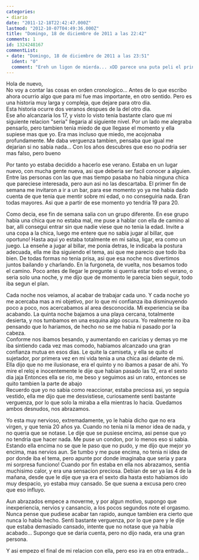 ```yaml
---
categories:
- diario
date: "2011-12-18T22:42:47.000Z"
lastmod: "2012-10-07T04:49:36.000Z"
title: "Domingo, 18 de diciembre de 2011 a las 22:42"
comments: 1
id: 1324248167
commentList:
- date: "Domingo, 18 de diciembre de 2011 a las 23:51"
  ident: "0"
  comment: "Ereh un ligon de mierda... xDD parece una puta peli el principio, me cajo na cona!"
---
```


Hola de nuevo,  
No voy a contar las cosas en orden cronologico... Antes de lo que escribo ahora ocurrio algo que para mi fue mas importante, en otro sentido. Pero es una historia muy larga y compleja, que dejare para otro dia.  
Esta historia ocurre dos veranos despues de la del otro dia.  
Ese año alcanzaria los 17, y visto lo visto tenia bastante claro que mi siguiente relacion "seria" llegaria al siguiente nivel. Por un lado me alegraba pensarlo, pero tambien tenia miedo de que llegase el momento y ella supiese mas que yo. Era mas incluso que miedo, me acojonaba profundamente. Me daba verguenza tambien, pensaba que igual me dejarian si no sabia nada... Con los años descubres que eso no podria ser mas falso, pero bueno  
  
Por tanto yo estaba decidido a hacerlo ese verano. Estaba en un lugar nuevo, con mucha gente nueva, asi que deberia ser facil conocer a alguien. Entre las personas con las que mas tiempo pasaba no habia ninguna chica que pareciese interesada, pero aun asi no las descartaba. El primer fin de semana me invitaron a ir a un bar, para ese momento yo ya me habia dado cuenta de que tenia que mentir sobre mi edad, o no conseguiria nada. Eran todas mayores. Asi que a partir de ese momento yo tendria 19 para 20.  
  
Como decia, ese fin de semana salia con un grupo diferente. En ese grupo habia una chica que no estaba mal, me puse a hablar con ella de camino al bar, alli consegui entrar sin que nadie viese que no tenia la edad. Invite a una copa a la chica, luego me entere que no sabia jugar al billar, que oportuno! Hasta aqui yo estaba totalmente en mi salsa, ligar, era como un juego. La enseñe a jugar al billar, me ponia detras, le indicaba la postura adecuada, ella me iba siguiendo el tema, asi que me parecio que todo iba bien. De todas formas no tenia prisa, asi que esa noche nos divertimos juntos bailando y charlando. En la furgoneta, de vuelta, nos besamos todo el camino. Poco antes de llegar le pregunte si querria estar todo el verano, o seria solo una noche, y me dijo que de momento le parecia bien seguir, todo iba segun el plan.  
  
Cada noche nos veiamos, al acabar de trabajar cada uno. Y cada noche yo me acercaba mas a mi objetivo, por lo que mi confianza iba disminuyendo poco a poco, nos acercabamos al area desconocida. Mi experiencia se iba acabando. La quinta noche bajamos a una playa cercana, totalmente desierta, y nos tumbamos en una esquina algo oscura. Yo realmente no iba pensando que lo hariamos, de hecho no se me habia ni pasado por la cabeza.  
Conforme nos ibamos besando, y aumentando en caricias y demas yo me iba sintiendo cada vez mas comodo, habiamos alcanzado una gran confianza mutua en esos dias. Le quite la camiseta, y ella se quito el sujetador, por primera vez en mi vida tenia a una chica asi delante de mi. Ella dijo que no me ilusionase, era el quinto y no ibamos a pasar de ahi. Yo mire el reloj e inocentemente le dije que habian pasado las 12, era el sexto dia jaja Entonces ella se rio, me beso y seguimos asi un rato, entonces se quito tambien la parte de abajo  
Recuerdo que yo no sabia como reaccionar, estaba preciosa asi, yo seguia vestido, ella me dijo que me desvistiese, curiosamente senti bastante verguenza, por lo que solo la miraba a ella mientras lo hacia. Quedamos ambos desnudos, nos abrazamos.  
  
Yo esta muy nervioso, extremadamente, yo le habia dicho que no era virgen, y que tenia 20 años ya. Cuando no tenia ni la menor idea de nada, y no queria que se notase. Le dije que se pusiese encima, asi pense que yo no tendria que hacer nada. Me puse un condon, por lo menos eso si sabia. Estando ella encima no se que le paso que no pudo, y me dijo que mejor yo encima, mas nervios aun. Se tumbo y me puse encima, no tenia ni idea de por donde iba el tema, pero apunte por donde imaginaba que seria y para mi sorpresa funciono! Cuando por fin estaba en ella nos abrazamos, sentia muchisimo calor, y era una sensacion preciosa. Debian de ser ya las 4 de la mañana, desde que le dije que ya era el sexto dia hasta esto habiamos ido muy despacio, yo estaba muy cansado. Se que suena a excusa pero creo que eso influyo.  
  
Aun abrazados empece a moverme, y por algun motivo, supongo que inexperiencia, nervios y cansancio, a los pocos segundos note el orgasmo. Nunca pense que pudiese acabar tan rapido, aunque tambien era cierto que nunca lo habia hecho. Senti bastante verguenza, por lo que pare y le dije que estaba demasiado cansado, intente que no notase que ya habia acabado... Supongo que se daria cuenta, pero no dijo nada, era una gran persona.  
  
Y asi empezo el final de mi relacion con ella, pero eso ira en otra entrada...